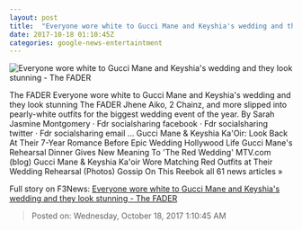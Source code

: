 ```yaml
---
layout: post
title:  "Everyone wore white to Gucci Mane and Keyshia's wedding and they look stunning - The FADER"
date: 2017-10-18 01:10:45Z
categories: google-news-entertaintment
---
```


![Everyone wore white to Gucci Mane and Keyshia's wedding and they look stunning - The FADER](http://thefader-res.cloudinary.com/private_images/c_limit,w_1024/c_crop,h_510,w_980,x_0,y_77,f_auto,q_auto:eco/Screen_Shot_2017-10-17_at_7.42.02_PM_rnmh24/Screen_Shot_2017-10-17_at_7.42.02_PM_rnmh24.jpg)

The FADER Everyone wore white to Gucci Mane and Keyshia's wedding and they look stunning The FADER Jhene Aiko, 2 Chainz, and more slipped into pearly-white outfits for the biggest wedding event of the year. By Sarah Jasmine Montgomery · Fdr socialsharing facebook · Fdr socialsharing twitter · Fdr socialsharing email ... Gucci Mane & Keyshia Ka'Oir: Look Back At Their 7-Year Romance Before Epic Wedding Hollywood Life Gucci Mane's Rehearsal Dinner Gives New Meaning To 'The Red Wedding' MTV.com (blog) Gucci Mane & Keyshia Ka'oir Wore Matching Red Outfits at Their Wedding Rehearsal (Photos) Gossip On This Reebok all 61 news articles »


Full story on F3News: [Everyone wore white to Gucci Mane and Keyshia's wedding and they look stunning - The FADER](http://www.f3nws.com/n/HGUngB)

> Posted on: Wednesday, October 18, 2017 1:10:45 AM
